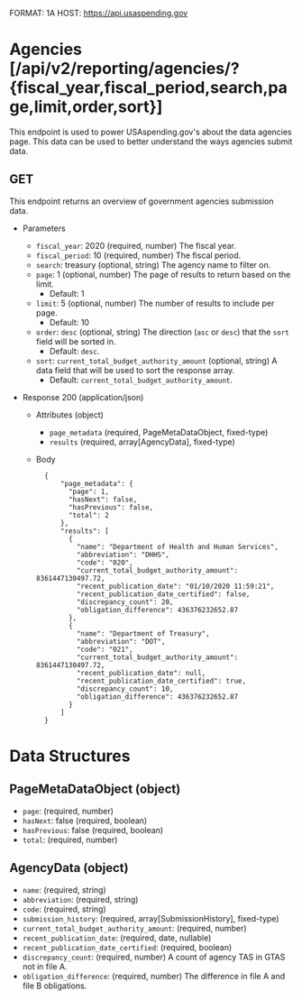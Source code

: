 FORMAT: 1A
HOST: https://api.usaspending.gov

# Agencies [/api/v2/reporting/agencies/?{fiscal_year,fiscal_period,search,page,limit,order,sort}]

This endpoint is used to power USAspending.gov's about the data agencies page. This data can be used to better understand the ways agencies submit data.

## GET

This endpoint returns an overview of government agencies submission data.

+ Parameters

    + `fiscal_year`: 2020 (required, number)
        The fiscal year.
    + `fiscal_period`: 10 (required, number)
        The fiscal period.
    + `search`: treasury (optional, string)
        The agency name to filter on.
    + `page`: 1 (optional, number)
        The page of results to return based on the limit.
        + Default: 1
    + `limit`: 5 (optional, number)
        The number of results to include per page.
        + Default: 10
    + `order`: `desc` (optional, string)
        The direction (`asc` or `desc`) that the `sort` field will be sorted in.
        + Default: `desc`.
    + `sort`: `current_total_budget_authority_amount` (optional, string)
        A data field that will be used to sort the response array.
        + Default: `current_total_budget_authority_amount`.

+ Response 200 (application/json)

    + Attributes (object)
        + `page_metadata` (required, PageMetaDataObject, fixed-type)
        + `results` (required, array[AgencyData], fixed-type)
    + Body

            {
                "page_metadata": {
                  "page": 1,
                  "hasNext": false,
                  "hasPrevious": false,
                  "total": 2
                },
                "results": [
                  {
                    "name": "Department of Health and Human Services",
                    "abbreviation": "DHHS",
                    "code": "020",
                    "current_total_budget_authority_amount": 8361447130497.72,
                    "recent_publication_date": "01/10/2020 11:59:21",
                    "recent_publication_date_certified": false,
                    "discrepancy_count": 20,
                    "obligation_difference": 436376232652.87
                  },
                  {
                    "name": "Department of Treasury",
                    "abbreviation": "DOT",
                    "code": "021",
                    "current_total_budget_authority_amount": 8361447130497.72,
                    "recent_publication_date": null,
                    "recent_publication_date_certified": true,
                    "discrepancy_count": 10,
                    "obligation_difference": 436376232652.87
                  }
                ]
            }

# Data Structures

## PageMetaDataObject (object)
+ `page`: (required, number)
+ `hasNext`: false (required, boolean)
+ `hasPrevious`: false (required, boolean)
+ `total`: (required, number)

## AgencyData (object)
+ `name`: (required, string)
+ `abbreviation`: (required, string)
+ `code`: (required, string)
+ `submission_history`: (required, array[SubmissionHistory], fixed-type)
+ `current_total_budget_authority_amount`: (required, number)
+ `recent_publication_date`: (required, date, nullable)
+ `recent_publication_date_certified`: (required, boolean)
+ `discrepancy_count`: (required, number)
    A count of agency TAS in GTAS not in file A.
+ `obligation_difference`: (required, number)
    The difference in file A and file B obligations.
